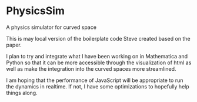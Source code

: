 # PhysicsSim
A physics simulator for curved space

This is may local version of the boilerplate code Steve created based on the paper.

I plan to try and integrate what I have been working on in Mathematica and Python so that it can be more accessible through the visualization of html as well as make the integration into the curved spaces more streamlined.

I am hoping that the performance of JavaScript will be appropriate to run the dynamics in realtime. If not, I have some optimizations to hopefully help things along.
